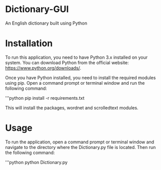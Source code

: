 # Dictionary-GUI
An English dictionary built using Python

# Installation
To run this application, you need to have Python 3.x installed on your system. You can download Python from the official website: https://www.python.org/downloads/.

Once you have Python installed, you need to install the required modules using pip. Open a command prompt or terminal window and run the following command:

'''python
pip install -r requirements.txt

This will install the packages, wordnet and scrolledtext modules.

# Usage
To run the application, open a command prompt or terminal window and navigate to the directory where the Dictionary.py file is located. Then run the following command:

'''python
python Dictionary.py
